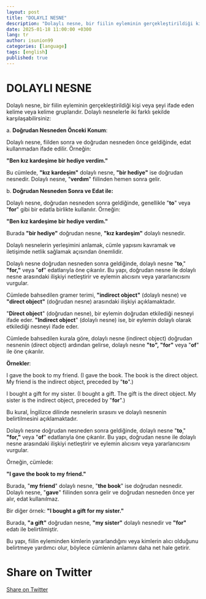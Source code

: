 ```yaml
---
layout: post
title: "DOLAYLI NESNE"
description: "Dolaylı nesne, bir fiilin eyleminin gerçekleştirildiği kişi veya şeyi ifade eden kelime veya kelime gruplarıdır."
date: 2025-01-18 11:00:00 +0300
lang: tr
author: isunion99
categories: [language]
tags: [english]
published: true
---
```



DOLAYLI NESNE
====== 


Dolaylı nesne, bir fiilin eyleminin gerçekleştirildiği kişi veya şeyi ifade eden kelime veya kelime gruplarıdır. Dolaylı nesnelerle iki farklı şekilde karşılaşabilirsiniz:

a. **Doğrudan Nesneden Önceki Konum**: 

Dolaylı nesne, fiilden sonra ve doğrudan nesneden önce geldiğinde, edat kullanmadan ifade edilir. Örneğin:

**"Ben kız kardeşime bir hediye verdim."**

Bu cümlede, **"kız kardeşim"** dolaylı nesne, **"bir hediye"** ise doğrudan nesnedir. Dolaylı nesne, "**verdım**" fiilinden hemen sonra gelir.



b. **Doğrudan Nesneden Sonra ve Edat ile:** 

Dolaylı nesne, doğrudan nesneden sonra geldiğinde, genellikle "**to**" veya "**for**" gibi bir edatla birlikte kullanılır. Örneğin:

**"Ben kız kardeşime bir hediye verdim."**

Burada **"bir hediye"** doğrudan nesne, **"kız kardeşim"** dolaylı nesnedir.

Dolaylı nesnelerin yerleşimini anlamak, cümle yapısını kavramak ve iletişimde netlik sağlamak açısından önemlidir.


Dolaylı nesne doğrudan nesneden sonra geldiğinde, dolaylı nesne "**to**," **"for,"** veya "**of**" edatlarıyla öne çıkarılır. Bu yapı, doğrudan nesne ile dolaylı nesne arasındaki ilişkiyi netleştirir ve eylemin alıcısını veya yararlanıcısını vurgular.

Cümlede bahsedilen gramer terimi, **"indirect object"** (dolaylı nesne) ve **"direct object"** (doğrudan nesne) arasındaki ilişkiyi açıklamaktadır.

"**Direct object**" (doğrudan nesne), bir eylemin doğrudan etkilediği nesneyi ifade eder. **"Indirect object**" (dolaylı nesne) ise, bir eylemin dolaylı olarak etkilediği nesneyi ifade eder.

Cümlede bahsedilen kurala göre, dolaylı nesne (indirect object) doğrudan nesnenin (direct object) ardından gelirse, dolaylı nesne **"to", "for"** veya "**of**" ile öne çıkarılır.

**Örnekler**:

I gave the book to my friend. (I gave the book. The book is the direct object. My friend is the indirect object, preceded by "**to**".)

I bought a gift for my sister. (I bought a gift. The gift is the direct object. My sister is the indirect object, preceded by "**for**".)

Bu kural, İngilizce dilinde nesnelerin sırasını ve dolaylı nesnenin belirtilmesini açıklamaktadır.


Dolaylı nesne doğrudan nesneden sonra geldiğinde, dolaylı nesne "**to**," **"for,"** veya "**of**" edatlarıyla öne çıkarılır. Bu yapı, doğrudan nesne ile dolaylı nesne arasındaki ilişkiyi netleştirir ve eylemin alıcısını veya yararlanıcısını vurgular.


Örneğin, cümlede:

**"I gave the book to my friend."**

Burada, "**my friend**" dolaylı nesne, "**the book**" ise doğrudan nesnedir. Dolaylı nesne, "**gave**" fiilinden sonra gelir ve doğrudan nesneden önce yer alır, edat kullanılmaz.

Bir diğer örnek: **"I bought a gift for my sister."**


Burada, **"a gift"** doğrudan nesne, **"my sister"** dolaylı nesnedir ve **"for"** edatı ile belirtilmiştir.

Bu yapı, fiilin eyleminden kimlerin yararlandığını veya kimlerin alıcı olduğunu belirtmeye yardımcı olur, böylece cümlenin anlamını daha net hale getirir.

<h1>Share on Twitter</h1>
<a href="https://twitter.com/intent/tweet?text={{ page.description | url_encode }}&url={{ site.url }}{{ page.url }}" target="_blank">Share on Twitter</a>




<script data-goatcounter="https://gg123.goatcounter.com/count"
    async src="//gc.zgo.at/count.js"></script>
